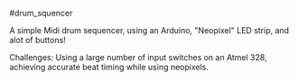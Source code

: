 #drum_squencer

A simple Midi drum sequencer, using an Arduino, "Neopixel" LED strip, and alot of buttons!

Challenges: Using a large number of input switches on an Atmel 328, achieving accurate beat timing while using neopixels.
